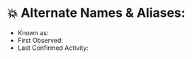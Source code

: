# :collision: Alternate Names & Aliases:
  * Known as:
  * First Observed:
  * Last Confirmed Activity:
